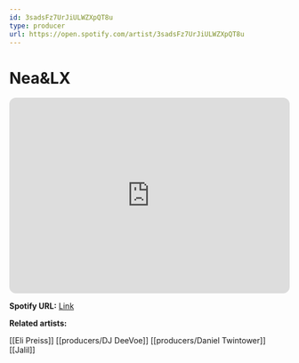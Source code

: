 ```yaml
---
id: 3sadsFz7UrJiULWZXpQT8u
type: producer
url: https://open.spotify.com/artist/3sadsFz7UrJiULWZXpQT8u
---
```

# Nea&LX

<iframe style="border-radius:12px" src="https://open.spotify.com/embed/artist/3sadsFz7UrJiULWZXpQT8u" width="100%" height="352" frameBorder="0" allowfullscreen="" allow="autoplay; clipboard-write; encrypted-media; fullscreen; picture-in-picture" loading="lazy"></iframe>

**Spotify URL:** [Link](https://open.spotify.com/artist/3sadsFz7UrJiULWZXpQT8u)

**Related artists:**

[[Eli Preiss]]
[[producers/DJ DeeVoe]]
[[producers/Daniel Twintower]]
[[Jalil]]
